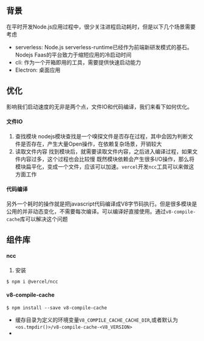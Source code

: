 ## 背景
在平时开发Node.js应用过程中，很少关注进程启动耗时，但是以下几个场景需要考虑
- serverless: Node.js serverless-runtime已经作为前端新研发模式的基石。Nodejs Faas的平台致力于缩短应用的冷启动时间
- cli: 作为一个开箱即用的工具，需要提供快速启动能力
- Electron: 桌面应用
## 优化
影响我们启动速度的无非是两个点，文件IO和代码编译，我们来看下如何优化。

#### 文件IO
1. 查找模块
nodejs模块查找是一个嗅探文件是否存在过程，其中会因为判断文件是否存在，产生大量Open操作，在依赖复杂场景，开销较大
2. 读取文件内容
找到模块后，就需要读取文件内容，之后进入编译过程，如果文件内容过多，这个过程也会比较慢
既然模块依赖会产生很多I/O操作，那么将模块扁平化，变成一个文件，应该可以加速。`vercel`开发`ncc`工具可以来做这方面工作

#### 代码编译
另外一个耗时的操作就是把javascript代码编译成V8字节码执行。但是很多模块是公用的并非动态变化，不需要每次编译。可以编译好直接使用。通过`v8-compile-cache`库可以解决这个问题


## 组件库
#### ncc
1. 安装
```
$ npm i @vercel/ncc
```

#### v8-compile-cache
```
$ npm install --save v8-compile-cache
```
- 缓存目录为定义的环境变量`V8_COMPILE_CACHE_CACHE_DIR`,或者默认为`<os.tmpdir()>/v8-compile-cache-<V8_VERSION>`
- 